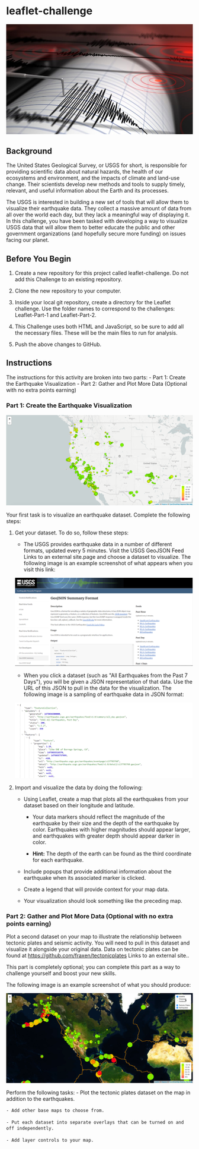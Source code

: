 # leaflet-challenge

![1-Earthquake](https://github.com/terryschoch/leaflet-challenge/blob/main/images/1-Earthquake.jpeg)

## Background
The United States Geological Survey, or USGS for short, is responsible for providing scientific data about natural hazards, the health of our ecosystems and environment, and the impacts of climate and land-use change. Their scientists develop new methods and tools to supply timely, relevant, and useful information about the Earth and its processes.

The USGS is interested in building a new set of tools that will allow them to visualize their earthquake data. They collect a massive amount of data from all over the world each day, but they lack a meaningful way of displaying it. In this challenge, you have been tasked with developing a way to visualize USGS data that will allow them to better educate the public and other government organizations (and hopefully secure more funding) on issues facing our planet.

## Before You Begin
1. Create a new repository for this project called leaflet-challenge. Do not add this Challenge to an existing repository.

2. Clone the new repository to your computer.

3. Inside your local git repository, create a directory for the Leaflet challenge. Use the folder names to correspond to the challenges: Leaflet-Part-1 and Leaflet-Part-2.

4. This Challenge uses both HTML and JavaScript, so be sure to add all the necessary files. These will be the main files to run for analysis.

5. Push the above changes to GitHub.


## Instructions
The instructions for this activity are broken into two parts:
    - Part 1: Create the Earthquake Visualization
    - Part 2: Gather and Plot More Data (Optional with no extra points earning)


### Part 1: Create the Earthquake Visualization
![2-BasicMap](https://github.com/terryschoch/leaflet-challenge/blob/main/images/2-BasicMap.jpeg)

Your first task is to visualize an earthquake dataset. Complete the following steps:
1. Get your dataset. To do so, follow these steps:
    - The USGS provides earthquake data in a number of different formats, updated every 5 minutes. Visit the USGS GeoJSON Feed Links to an external site.page and choose a dataset to visualize. The following image is an example screenshot of what appears when you visit this link:

    ![3-Data](https://github.com/terryschoch/leaflet-challenge/blob/main/images/3-Data.jpeg)


    - When you click a dataset (such as "All Earthquakes from the Past 7 Days"), you will be given a JSON representation of that data. Use the URL of this JSON to pull in the data for the visualization. The following image is a sampling of earthquake data in JSON format:

    ![4-JSON](https://github.com/terryschoch/leaflet-challenge/blob/main/images/4-JSON.jpeg)

2. Import and visualize the data by doing the following:
    - Using Leaflet, create a map that plots all the earthquakes from your dataset based on their longitude and latitude.

        - Your data markers should reflect the magnitude of the earthquake by their size and the depth of the earthquake by color. Earthquakes with higher magnitudes should appear larger, and earthquakes with greater depth should appear darker in color.

        - **Hint:** The depth of the earth can be found as the third coordinate for each earthquake.

    - Include popups that provide additional information about the earthquake when its associated marker is clicked.

     - Create a legend that will provide context for your map data.

     - Your visualization should look something like the preceding map.


### Part 2: Gather and Plot More Data (Optional with no extra points earning)
Plot a second dataset on your map to illustrate the relationship between tectonic plates and seismic activity. You will need to pull in this dataset and visualize it alongside your original data. Data on tectonic plates can be found at https://github.com/fraxen/tectonicplates Links to an external site..

This part is completely optional; you can complete this part as a way to challenge yourself and boost your new skills.

The following image is an example screenshot of what you should produce:

![5-Advanced](https://github.com/terryschoch/leaflet-challenge/blob/main/images/5-Advanced.jpeg)

Perform the following tasks:
    - Plot the tectonic plates dataset on the map in addition to the earthquakes.

    - Add other base maps to choose from.

    - Put each dataset into separate overlays that can be turned on and off independently.

    - Add layer controls to your map.